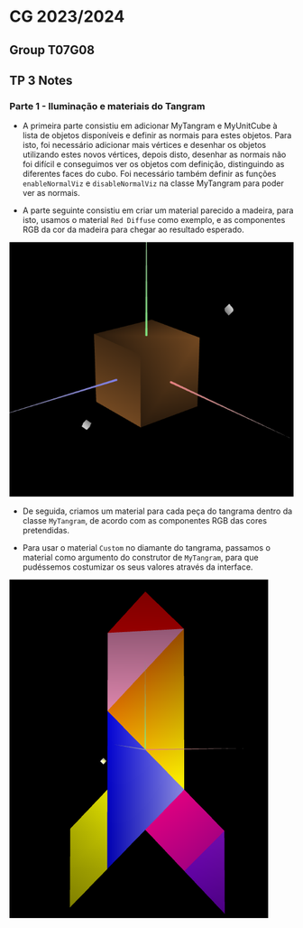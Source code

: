# CG 2023/2024

## Group T07G08

## TP 3 Notes

### Parte 1 - Iluminação e materiais do Tangram

- A primeira parte consistiu em adicionar MyTangram e MyUnitCube à lista de objetos disponíveis e definir as normais para estes objetos. Para isto, foi necessário adicionar mais vértices e desenhar os objetos utilizando estes novos vértices, depois disto, desenhar as normais não foi difícil e conseguimos ver os objetos com definição, distinguindo as diferentes faces do cubo. Foi necessário também definir as funções `enableNormalViz` e `disableNormalViz` na classe MyTangram para poder ver as normais.

- A parte seguinte consistiu em criar um material parecido a madeira, para isto, usamos o material `Red Diffuse` como exemplo, e as componentes RGB da cor da madeira para chegar ao resultado esperado.

![Screenshot 1](screenshots/CG-t07g08-tp3-1.png)

- De seguida, criamos um material para cada peça do tangrama dentro da classe `MyTangram`, de acordo com as componentes RGB das cores pretendidas.

- Para usar o material `Custom` no diamante do tangrama, passamos o material como argumento do construtor de `MyTangram`, para que pudéssemos costumizar os seus valores através da interface.

![Screenshot 2](screenshots/CG-t07g08-tp3-2.png)
